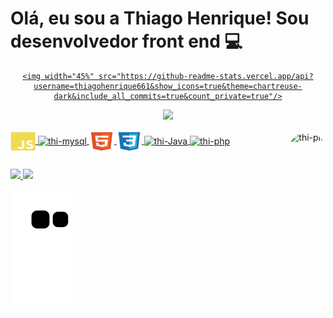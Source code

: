 # Olá, eu sou a Thiago Henrique! Sou desenvolvedor front end 💻
<div align="center">
  <a href="https://github.com/thiagohenrique661">
 
  
    <img width="45%" src="https://github-readme-stats.vercel.app/api?username=thiagohenrique661&show_icons=true&theme=chartreuse-dark&include_all_commits=true&count_private=true"/>
  <img width="45%" src="https://github-readme-stats.vercel.app/api/top-langs/?username=thiagohenrique661&layout=compact&langs_count=7&theme=chartreuse-dark"/>
</div>
<div style="display: inline_block"><br>
  <img align="center" alt="thi-Js" height="30" width="40" src="https://raw.githubusercontent.com/devicons/devicon/master/icons/javascript/javascript-plain.svg">
  <img align="center" alt="thi-mysql" height="30" width="40" src="https://cdn.jsdelivr.net/gh/devicons/devicon/icons/mysql/mysql-original.svg">
  <img align="center" alt="thi-HTML" height="30" width="40" src="https://raw.githubusercontent.com/devicons/devicon/master/icons/html5/html5-original.svg">
  <img align="center" alt="thi-CSS" height="30" width="40" src="https://raw.githubusercontent.com/devicons/devicon/master/icons/css3/css3-original.svg">
  <img align="center" alt="thi-Java" height="30" width="40" src="https://cdn.jsdelivr.net/gh/devicons/devicon/icons/java/java-original-wordmark.svg">
  <img align="center" alt="thi-php" height="30" width="40" src="https://cdn.jsdelivr.net/gh/devicons/devicon/icons/php/php-plain.svg">
  <img align="right" alt="thi-pic" height="150" style="border-radius:50px;"         src="https://media.discordapp.net/attachments/751152263220691007/1029087664944721930/thi2.png?width=540&height=540">
  
</div>
  
  ##
 
<div> 

 <a href="https://discord.gg/VDSVDY8F42" target="_blank"><img src="https://img.shields.io/badge/Discord-7289DA?style=for-the-badge&logo=discord&logoColor=white" target="_blank">
  </a> 
  <a href="https://www.linkedin.com/in/thiago-henrique-71353719b" target="_blank"><img src="https://img.shields.io/badge/-LinkedIn-%230077B5?style=for-the-badge&logo=linkedin&logoColor=white" target="_blank">
  </a> 
  
 ![Snake animation](https://github.com/thiagohenrique661/thiagohenrique661/blob/output/github-contribution-grid-snake.svg)
  
 
  </div> 
